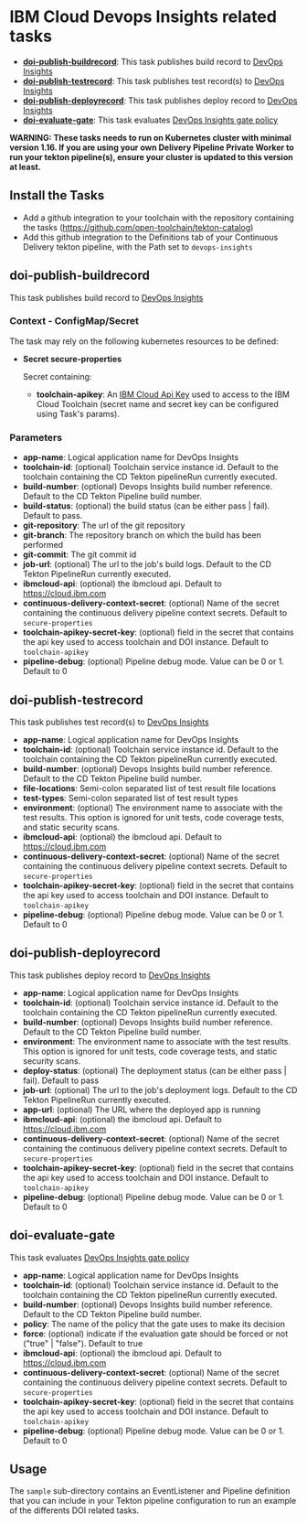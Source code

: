 # IBM Cloud Devops Insights related tasks

- **[doi-publish-buildrecord](#doi-publish-buildrecord)**: This task publishes build record to [DevOps Insights](https://cloud.ibm.com/docs/ContinuousDelivery?topic=ContinuousDelivery-di_working)
- **[doi-publish-testrecord](#doi-publish-testrecord)**: This task publishes test record(s) to [DevOps Insights](https://cloud.ibm.com/docs/ContinuousDelivery?topic=ContinuousDelivery-publishing-test-data)
- **[doi-publish-deployrecord](#doi-publish-deployrecord)**: This task publishes deploy record to [DevOps Insights](https://cloud.ibm.com/docs/ContinuousDelivery?topic=ContinuousDelivery-di_working)
- **[doi-evaluate-gate](#doi-evaluate-gate)**: This task evaluates [DevOps Insights gate policy](https://cloud.ibm.com/docs/ContinuousDelivery?topic=ContinuousDelivery-evaluate-gates-cli)

**WARNING: These tasks needs to run on Kubernetes cluster with minimal version 1.16. If you are using your own Delivery Pipeline Private Worker to run your tekton pipeline(s), ensure your cluster is updated to this version at least.**

## Install the Tasks
- Add a github integration to your toolchain with the repository containing the tasks (https://github.com/open-toolchain/tekton-catalog)
- Add this github integration to the Definitions tab of your Continuous Delivery tekton pipeline, with the Path set to `devops-insights`

## doi-publish-buildrecord
This task publishes build record to [DevOps Insights](https://cloud.ibm.com/docs/ContinuousDelivery?topic=ContinuousDelivery-di_working)

### Context - ConfigMap/Secret

  The task may rely on the following kubernetes resources to be defined:

* **Secret secure-properties**

  Secret containing:
  * **toolchain-apikey**: An [IBM Cloud Api Key](https://cloud.ibm.com/iam/apikeys) used to access to the IBM Cloud Toolchain (secret name and secret key can be configured using Task's params).

### Parameters

* **app-name**: Logical application name for DevOps Insights
* **toolchain-id**: (optional) Toolchain service instance id. Default to the toolchain containing the CD Tekton pipelineRun currently executed.
* **build-number**: (optional) Devops Insights build number reference. Default to the CD Tekton Pipeline build number.
* **build-status**: (optional) the build status (can be either pass | fail). Default to pass.
* **git-repository**: The url of the git repository
* **git-branch**: The repository branch on which the build has been performed
* **git-commit**: The git commit id
* **job-url**: (optional) The url to the job's build logs. Default to the CD Tekton PipelineRun currently executed.
* **ibmcloud-api**: (optional) the ibmcloud api. Default to https://cloud.ibm.com
* **continuous-delivery-context-secret**: (optional) Name of the secret containing the continuous delivery pipeline context secrets. Default to `secure-properties`
* **toolchain-apikey-secret-key**: (optional) field in the secret that contains the api key used to access toolchain and DOI instance. Default to `toolchain-apikey`
* **pipeline-debug**: (optional) Pipeline debug mode. Value can be 0 or 1. Default to 0

## doi-publish-testrecord
This task publishes test record(s) to [DevOps Insights](https://cloud.ibm.com/docs/ContinuousDelivery?topic=ContinuousDelivery-publishing-test-data)

* **app-name**: Logical application name for DevOps Insights
* **toolchain-id**: (optional) Toolchain service instance id. Default to the toolchain containing the CD Tekton pipelineRun currently executed.
* **build-number**: (optional) Devops Insights build number reference. Default to the CD Tekton Pipeline build number.
* **file-locations**: Semi-colon separated list of test result file locations
* **test-types**: Semi-colon separated list of test result types
* **environment**: (optional) The environment name to associate with the test results. This option is ignored for unit tests, code coverage tests, and static security scans.
* **ibmcloud-api**: (optional) the ibmcloud api. Default to https://cloud.ibm.com
* **continuous-delivery-context-secret**: (optional) Name of the secret containing the continuous delivery pipeline context secrets. Default to `secure-properties`
* **toolchain-apikey-secret-key**: (optional) field in the secret that contains the api key used to access toolchain and DOI instance. Default to `toolchain-apikey`
* **pipeline-debug**: (optional) Pipeline debug mode. Value can be 0 or 1. Default to 0

## doi-publish-deployrecord
This task publishes deploy record to [DevOps Insights](https://cloud.ibm.com/docs/ContinuousDelivery?topic=ContinuousDelivery-di_working)

* **app-name**: Logical application name for DevOps Insights
* **toolchain-id**: (optional) Toolchain service instance id. Default to the toolchain containing the CD Tekton pipelineRun currently executed.
* **build-number**: (optional) Devops Insights build number reference. Default to the CD Tekton Pipeline build number.
* **environment**: The environment name to associate with the test results. This option is ignored for unit tests, code coverage tests, and static security scans.
* **deploy-status**: (optional) The deployment status (can be either pass | fail). Default to pass
* **job-url**: (optional) The url to the job's deployment logs. Default to the CD Tekton PipelineRun currently executed.
* **app-url**: (optional) The URL where the deployed app is running
* **ibmcloud-api**: (optional) the ibmcloud api. Default to https://cloud.ibm.com
* **continuous-delivery-context-secret**: (optional) Name of the secret containing the continuous delivery pipeline context secrets. Default to `secure-properties`
* **toolchain-apikey-secret-key**: (optional) field in the secret that contains the api key used to access toolchain and DOI instance. Default to `toolchain-apikey`
* **pipeline-debug**: (optional) Pipeline debug mode. Value can be 0 or 1. Default to 0

## doi-evaluate-gate
This task evaluates [DevOps Insights gate policy](https://cloud.ibm.com/docs/ContinuousDelivery?topic=ContinuousDelivery-evaluate-gates-cli)

* **app-name**: Logical application name for DevOps Insights
* **toolchain-id**: (optional) Toolchain service instance id. Default to the toolchain containing the CD Tekton pipelineRun currently executed.
* **build-number**: (optional) Devops Insights build number reference. Default to the CD Tekton Pipeline build number.
* **policy**: The name of the policy that the gate uses to make its decision
* **force**: (optional) indicate if the evaluation gate should be forced or not ("true" | "false"). Default to true
* **ibmcloud-api**: (optional) the ibmcloud api. Default to https://cloud.ibm.com
* **continuous-delivery-context-secret**: (optional) Name of the secret containing the continuous delivery pipeline context secrets. Default to `secure-properties`
* **toolchain-apikey-secret-key**: (optional) field in the secret that contains the api key used to access toolchain and DOI instance. Default to `toolchain-apikey`
* **pipeline-debug**: (optional) Pipeline debug mode. Value can be 0 or 1. Default to 0

## Usage
The `sample` sub-directory contains an EventListener and Pipeline definition that you can include in your Tekton pipeline configuration to run an example of the differents DOI related tasks.
